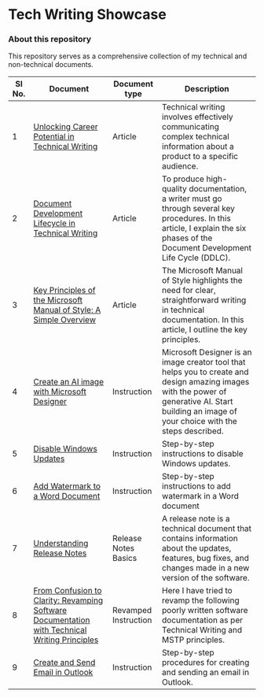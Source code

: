# Tech Writing Showcase
### About this repository
This repository serves as a comprehensive collection of my technical and non-technical documents. 


| Sl No.  |  Document | Document type  |  Description |
|---|---|---|---|
| 1  |  [Unlocking Career Potential in Technical Writing](https://github.com/sreevidya2020/TechWrite_samples/wiki/Unlocking-Career-Potential-in-Technical-Writing) |  Article | Technical writing involves effectively communicating complex technical information about a product to a specific audience.|
|  2 | [Document Development Lifecycle in Technical Writing](https://github.com/sreevidya2020/TechWrite_samples/wiki/Document-Development-Lifecycle-in-Technical-Writing)  | Article  | To produce high-quality documentation, a writer must go through several key procedures. In this article, I explain the six phases of the Document Development Life Cycle (DDLC).| 
| 3 | [Key Principles of the Microsoft Manual of Style: A Simple Overview](https://github.com/sreevidya2020/TechWrite_samples/wiki/Key-Principles-of-the-Microsoft-Manual-of-Style:-A-Simple-Overview) | Article |The Microsoft Manual of Style highlights the need for clear, straightforward writing in technical documentation. In this article, I outline the key principles. |
| 4 | [Create an AI image with Microsoft Designer](https://github.com/sreevidya2020/TechWrite_samples/wiki/Create-an-AI-image-with-Microsoft-Designer) | Instruction | Microsoft Designer is an image creator tool that helps you to create and design amazing images with the power of generative AI. Start building an image of your choice with the steps described. | 
| 5 | [Disable Windows Updates](https://github.com/sreevidya2020/TechWrite_samples/wiki/Disable-Windows-Updates) | Instruction| Step-by-step instructions to disable Windows updates. |
| 6 | [Add Watermark to a Word Document](https://github.com/sreevidya2020/TechWrite_samples/wiki/Add-Watermark-to-a-Word-Document) |Instruction| Step-by-step instructions to add watermark in a Word document |
| 7 | [Understanding Release Notes](https://github.com/sreevidya2020/TechWrite_samples/wiki/Understanding-Release-Notes) |Release Notes Basics| A release note is a technical document that contains information about the updates, features, bug fixes, and changes made in a new version of the software.|
| 8 | [From Confusion to Clarity: Revamping Software Documentation with Technical Writing Principles](https://github.com/sreevidya2020/TechWrite_samples/wiki/From-Confusion-to-Clarity:-Revamping-Software-Documentation-with-Technical-Writing-Principles) |Revamped Instruction| Here I have tried to revamp the following poorly written software documentation as per Technical Writing and MSTP principles.|
| 9 |[Create and Send Email in Outlook](https://github.com/sreevidya2020/TechWrite_samples/wiki/Create-and-Send-Email-in-Outlook) |Instruction|Step-by-step procedures for creating and sending an email in Outlook.|

